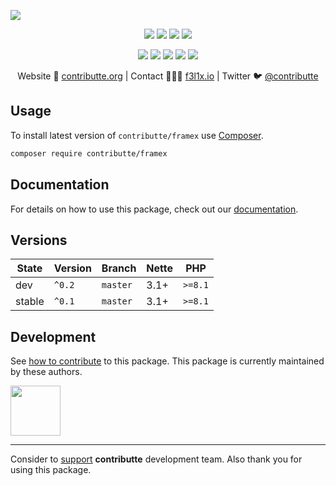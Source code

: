 ![](https://heatbadger.now.sh/github/readme/contributte/framex/)

<p align=center>
  <a href="https://github.com/contributte/framex/actions"><img src="https://badgen.net/github/checks/contributte/framex/master?cache=300"></a>
  <a href="https://coveralls.io/r/contributte/framex"><img src="https://badgen.net/coveralls/c/github/contributte/framex?cache=300"></a>
  <a href="https://packagist.org/packages/contributte/framex"><img src="https://badgen.net/packagist/dm/contributte/framex"></a>
  <a href="https://packagist.org/packages/contributte/framex"><img src="https://badgen.net/packagist/v/contributte/framex"></a>
</p>
<p align=center>
  <a href="https://packagist.org/packages/contributte/framex"><img src="https://badgen.net/packagist/php/contributte/framex"></a>
  <a href="https://github.com/contributte/framex"><img src="https://badgen.net/github/license/contributte/framex"></a>
  <a href="https://bit.ly/ctteg"><img src="https://badgen.net/badge/support/gitter/cyan"></a>
  <a href="https://bit.ly/cttfo"><img src="https://badgen.net/badge/support/forum/yellow"></a>
  <a href="https://contributte.org/partners.html"><img src="https://badgen.net/badge/sponsor/donations/F96854"></a>
</p>

<p align=center>
Website 🚀 <a href="https://contributte.org">contributte.org</a> | Contact 👨🏻‍💻 <a href="https://f3l1x.io">f3l1x.io</a> | Twitter 🐦 <a href="https://twitter.com/contributte">@contributte</a>
</p>

## Usage

To install latest version of `contributte/framex` use [Composer](https://getcomposer.org).

```bash
composer require contributte/framex
```

## Documentation

For details on how to use this package, check out our [documentation](.docs).

## Versions

| State       | Version | Branch   | Nette | PHP     |
|-------------|---------|----------|-------|---------|
| dev         | `^0.2`  | `master` | 3.1+  | `>=8.1` |
| stable      | `^0.1`  | `master` | 3.1+  | `>=8.1` |

## Development

See [how to contribute](https://contributte.org) to this package. This package is currently maintained by these authors.

<a href="https://github.com/f3l1x">
    <img width="80" height="80" src="https://avatars2.githubusercontent.com/u/538058?v=3&s=80">
</a>

-----

Consider to [support](https://contributte.org/partners) **contributte** development team.
Also thank you for using this package.
